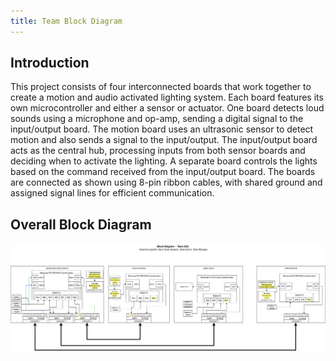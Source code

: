 ```yaml
---
title: Team Block Diagram
---
```


## Introduction

This project consists of four interconnected boards that work together to create a motion and audio activated lighting system. Each board features its own microcontroller and either a sensor or actuator. One board detects loud sounds using a microphone and op-amp, sending a digital signal to the input/output board. The motion board uses an ultrasonic sensor to detect motion and also sends a signal to the input/output. The input/output board acts as the central hub, processing inputs from both sensor boards and deciding when to activate the lighting. A separate board controls the lights based on the command received from the input/output board. The boards are connected as shown using 8-pin ribbon cables, with shared ground and assigned signal lines for efficient communication.


## Overall Block Diagram

![image caption](https://github.com/egr304-team-205-2025-f/EGR304-2025-F-205.github.io/blob/main/docs/image/hubdiagram.drawio.png?raw=true)
